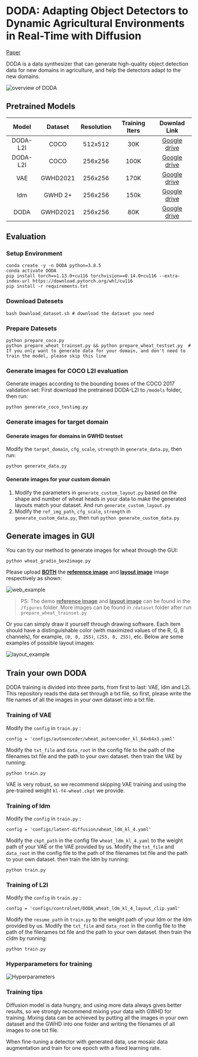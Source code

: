 # DODA: Adapting Object Detectors to Dynamic Agricultural Environments in Real-Time with Diffusion
[Paper](http://arxiv.org/abs/2403.18334)

DODA is a data synthesizer that can generate high-quality object detection data for new domains in agriculture, and help the detectors adapt to the new domains.

![overview of DODA](figures/DODA_overview.png)

## Pretrained Models
| Model | Dataset | Resolution | Training Iters | Downlad Link |
|:-:|:-:|:-:|:-:|:-:|
|DODA-L2I|COCO|512x512|30K|[Google drive](https://drive.google.com/file/d/1Xm2gOA5QdtYyGQe6Lik-wXlyJTxFTc-F/view?usp=sharing)|
|DODA-L2I|COCO|256x256|100K|[Google drive](https://drive.google.com/file/d/1l4bJfBRqa0gyLgqpj6Fw1jHsXenEIz15/view?usp=sharing)|
|VAE|GWHD2021|256x256|170K|[Google drive](https://drive.google.com/file/d/1XHmtZR95uSbFcY-y6wCffgV5uUM1x8pC/view?usp=sharing)|
|ldm|GWHD 2+|256x256|150k|[Google drive](https://drive.google.com/file/d/1gD_crs4H4PjbKFiQvoERxX3m1XAVZ1Cb/view?usp=sharing)|
|DODA|GWHD2021|256x256|80K|[Google drive](https://drive.google.com/file/d/1rkSxNTL0mnZiPLmNxnIMf1KRgobF4_dW/view?usp=sharing)|


## Evaluation

### Setup Environment
```
conda create -y -n DODA python=3.8.5
conda activate DODA
pip install torch==1.13.0+cu116 torchvision==0.14.0+cu116 --extra-index-url https://download.pytorch.org/whl/cu116
pip install -r requirements.txt
```

### Download Datesets
```
bash Download_dataset.sh # download the dataset you need
```

### Prepare Datesets
```
python prepare_coco.py
python prepare_wheat_trainset.py && python prepare_wheat_testset.py  # If you only want to generate data for your domain, and don't need to train the model, please skip this line
```

### Generate images for COCO L2I evaluation
Generate images according to the bounding boxes of the COCO 2017 validation set:
First download the pretrained DODA-L2I to `/models` folder, then run:
```
python generate_coco_testimg.py
```

### Generate images for target domain
#### Generate images for domains in GWHD testset
Modify the `target_domain`, `cfg_scale`, `strength` in `generate_data.py`, then run:
```
python generate_data.py
```
#### Generate images for your custom domain
1. Modify the parameters in `generate_custom_layout.py` based on the shape and number of wheat heads in your data to make the generated layouts match your dataset. And run `generate_custom_layout.py`
2. Modify the `ref_img_path`, `cfg_scale`, `strength` in `generate_custom_data.py`, then run `python generate_custom_data.py`

## Generate images in GUI
You can try our method to generate images for wheat through the GUI: 
```
python wheat_gradio_box2image.py
```

Please upload <u>**BOTH**</u> the <u>**reference image**</u> and <u>**layout image**</u> image respectively as shown:

![web_example](figures/web_example.png)

> PS: The demo <u>**reference image**</u> and <u>**layout image**</u> can be found in the `/figures` folder. More images can be found in `/dataset` folder after run `prepare_wheat_trainset.py`

Or you can simply draw it yourself through drawing software. Each item should have a distinguishable color (with maximized values of the R, G, B channels), for example, `(0, 0, 255)`, `(255, 0, 255)`, etc. Below are some examples of possible layout images:

![layout_example](figures/layout_example.png)

## Train your own DODA
DODA training is divided into three parts, from first to last: VAE, ldm and L2I. This repository reads the data set through a txt file, so first, please write the file names of all the images in your own dataset into a txt file.
### Training of VAE
Modify the `config` in `train.py` :
```
config = 'configs/autoencoder/wheat_autoencoder_kl_64x64x3.yaml'
```
Modify the `txt_file` and `data_root` in the config file to the path of the filenames txt file and the path to your own dataset.
then train the VAE by running:
```
python train.py
```
VAE is very robust, so we recommend skipping VAE training and using the pre-trained weight `kl-f4-wheat.ckpt` we provide.

### Training of ldm
Modify the `config` in `train.py` :
```
config = 'configs/latent-diffusion/wheat_ldm_kl_4.yaml'
```
Modify the `ckpt_path` in the config file `wheat_ldm_kl_4.yaml` to the weight path of your VAE or the VAE provided by us.
Modify the `txt_file` and `data_root` in the config file to the path of the filenames txt file and the path to your own dataset.
then train the ldm by running:
```
python train.py
```

### Training of L2I
Modify the `config` in `train.py` :
```
config = 'configs/controlnet/DODA_wheat_ldm_kl_4_layout_clip.yaml'
```
Modify the `resume_path` in `train.py` to the weight path of your ldm or the ldm provided by us.
Modify the `txt_file` and `data_root` in the config file to the path of the filenames txt file and the path to your own dataset.
then train the cldm by running:
```
python train.py
```

### Hyperparameters for training
![Hyperparameters](figures/Hyperparameters.png)

### Training tips
Diffusion model is data hungry, and using more data always gives better results, so we strongly recommend mixing your data with GWHD for training. Mixing data can be achieved by putting all the images in your own dataset and the GWHD into one folder and writing the filenames of all images to one txt file.

When fine-tuning a detector with generated data, use mosaic data augmentation and train for one epoch with a fixed learning rate.